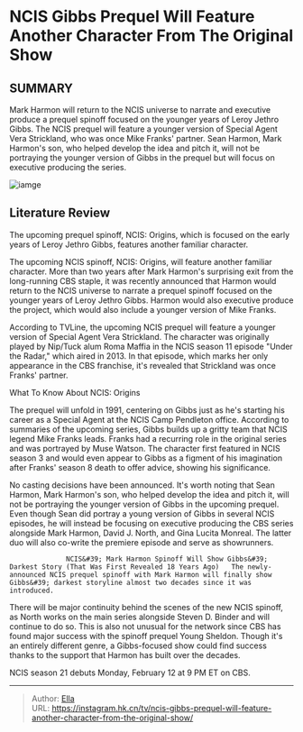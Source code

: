 # NCIS  Gibbs Prequel Will Feature Another Character From The Original Show


## SUMMARY 



  Mark Harmon will return to the NCIS universe to narrate and executive produce a prequel spinoff focused on the younger years of Leroy Jethro Gibbs.   The NCIS prequel will feature a younger version of Special Agent Vera Strickland, who was once Mike Franks&#39; partner.   Sean Harmon, Mark Harmon&#39;s son, who helped develop the idea and pitch it, will not be portraying the younger version of Gibbs in the prequel but will focus on executive producing the series.  

![iamge](https://static1.srcdn.com/wordpress/wp-content/uploads/2024/01/gibbs-with-members-of-his-ncis-team.jpg)

## Literature Review
The upcoming prequel spinoff, NCIS: Origins, which is focused on the early years of Leroy Jethro Gibbs, features another familiar character.




The upcoming NCIS spinoff, NCIS: Origins, will feature another familiar character. More than two years after Mark Harmon&#39;s surprising exit from the long-running CBS staple, it was recently announced that Harmon would return to the NCIS universe to narrate a prequel spinoff focused on the younger years of Leroy Jethro Gibbs. Harmon would also executive produce the project, which would also include a younger version of Mike Franks.




According to TVLine, the upcoming NCIS prequel will feature a younger version of Special Agent Vera Strickland. The character was originally played by Nip/Tuck alum Roma Maffia in the NCIS season 11 episode &#34;Under the Radar,&#34; which aired in 2013. In that episode, which marks her only appearance in the CBS franchise, it&#39;s revealed that Strickland was once Franks&#39; partner.


 What To Know About NCIS: Origins 
          

The prequel will unfold in 1991, centering on Gibbs just as he&#39;s starting his career as a Special Agent at the NCIS Camp Pendleton office. According to summaries of the upcoming series, Gibbs builds up a gritty team that NCIS legend Mike Franks leads. Franks had a recurring role in the original series and was portrayed by Muse Watson. The character first featured in NCIS season 3 and would even appear to Gibbs as a figment of his imagination after Franks&#39; season 8 death to offer advice, showing his significance.




No casting decisions have been announced. It&#39;s worth noting that Sean Harmon, Mark Harmon&#39;s son, who helped develop the idea and pitch it, will not be portraying the younger version of Gibbs in the upcoming prequel. Even though Sean did portray a young version of Gibbs in several NCIS episodes, he will instead be focusing on executive producing the CBS series alongside Mark Harmon, David J. North, and Gina Lucita Monreal. The latter duo will also co-write the premiere episode and serve as showrunners.

                  NCIS&#39; Mark Harmon Spinoff Will Show Gibbs&#39; Darkest Story (That Was First Revealed 18 Years Ago)   The newly-announced NCIS prequel spinoff with Mark Harmon will finally show Gibbs&#39; darkest storyline almost two decades since it was introduced.     

There will be major continuity behind the scenes of the new NCIS spinoff, as North works on the main series alongside Steven D. Binder and will continue to do so. This is also not unusual for the network since CBS has found major success with the spinoff prequel Young Sheldon. Though it&#39;s an entirely different genre, a Gibbs-focused show could find success thanks to the support that Harmon has built over the decades.








NCIS season 21 debuts Monday, February 12 at 9 PM ET on CBS.






---

> Author: [Ella](https://instagram.hk.cn/)  
> URL: https://instagram.hk.cn/tv/ncis-gibbs-prequel-will-feature-another-character-from-the-original-show/  

